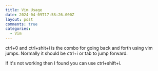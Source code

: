 ```yaml
---
title: Vim Usage
date: 2024-04-09T17:58:26.000Z
layout: post
comments: true
categories:
  - Vim
---
```


ctrl+0 and ctrl+shit+i is the combo for going back and forth using vim jumps. Normally it should be ctrl+i or tab to jump forward.


If it's not working then I found you can use ctrl+shift+i.
